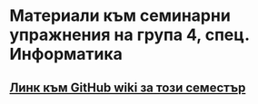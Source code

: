 # Материали към семинарни упражнения на група 4, спец. Информатика

## [Линк към GitHub wiki за този семестър](https://github.com/SU-Inf-Group2/Task-and-Theory/wiki)
